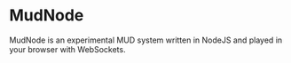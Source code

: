 # MudNode

MudNode is an experimental MUD system written in NodeJS and played in your browser with WebSockets.
